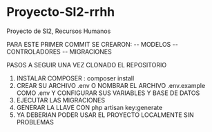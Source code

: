 # Proyecto-SI2-rrhh
Proyecto de SI2, Recursos Humanos

PARA ESTE PRIMER COMMIT SE CREARON:
-- MODELOS
-- CONTROLADORES
-- MIGRACIONES

PASOS A SEGUIR UNA VEZ CLONADO EL REPOSITORIO
1. INSTALAR COMPOSER : composer install
2. CREAR SU ARCHIVO .env O NOMBRAR EL ARCHIVO .env.example COMO .env Y CONFIGURAR SUS VARIABLES Y BASE DE DATOS
3. EJECUTAR LAS MIGRACIONES
4. GENERAR LA LLAVE CON php artisan key:generate
5. YA DEBERIAN PODER USAR EL PROYECTO LOCALMENTE SIN PROBLEMAS
